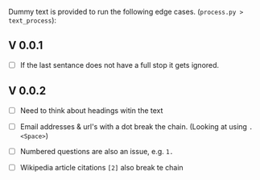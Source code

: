 Dummy text is provided to run the following edge cases. (`process.py > text_process`):

## V 0.0.1

- [ ] If the last sentance does not have a full stop it gets ignored.

## V 0.0.2

- [ ] Need to think about headings witin the text
- [ ] Email addresses & url's with a dot break the chain. (Looking at using
      `.<Space>`)
- [ ] Numbered questions are also an issue, e.g. `1.`
- [ ] Wikipedia article citations `[2]` also break te chain

